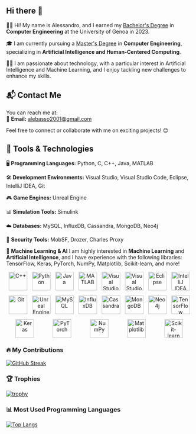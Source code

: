 ## Hi there 👋

👨‍🎓 Hi! My name is Alessandro, and I earned my [Bachelor's Degree](https://corsi.unige.it/corsi/8719)  in **Computer Engineering** at the University of Genoa in 2023.  

🎓 I am currently pursuing a [Master's Degree](https://corsi.unige.it/en/corsi/11160)  in **Computer Engineering**, specializing in **Artificial Intelligence and Human-Centered Computing**.  

🤖🧠 I am passionate about technology, with a particular interest in Artificial Intelligence and Machine Learning, and I enjoy tackling new challenges to enhance my skills.



## 📬 Contact Me  
You can reach me at:  
📧 **Email:** [alebasso2001@gmail.com](mailto:alebasso2001@gmail.com)

Feel free to connect or collaborate with me on exciting projects! 😊





## 🚀 Tools & Technologies

🖥️ **Programming Languages:** Python, C, C++, Java, MATLAB  

🛠️ **Development Environments:** Visual Studio, Visual Studio Code, Eclipse, IntelliJ IDEA, Git  

🎮 **Game Engines:** Unreal Engine  

📊 **Simulation Tools:** Simulink  

☁️ **Databases:** MySQL, InfluxDB, Cassandra, MongoDB, Neo4j  

🔐 **Security Tools:** MobSF, Drozer, Charles Proxy  

🤖 **Machine Learning & AI**
I am highly interested in **Machine Learning** and **Artificial Intelligence**, and I have experience with the following libraries:   TensorFlow, Keras, PyTorch, NumPy, Matplotlib, Scikit-learn, and more!  





<p align="center" style="display: flex; justify-content: space-around; flex-wrap: wrap;">
  <!-- C++ -->
  <img src="https://cdn.jsdelivr.net/gh/devicons/devicon/icons/cplusplus/cplusplus-original.svg" alt="C++" width="50" height="50" />
  <!-- Python -->
  <img src="https://cdn.jsdelivr.net/gh/devicons/devicon/icons/python/python-original.svg" alt="Python" width="50" height="50" />
  <!-- Java -->
  <img src="https://cdn.jsdelivr.net/gh/devicons/devicon/icons/java/java-original.svg" alt="Java" width="50" height="50" />
  <!-- MATLAB -->
  <img src="https://cdn.jsdelivr.net/gh/devicons/devicon/icons/matlab/matlab-original.svg" alt="MATLAB" width="50" height="50" />
  <!-- Visual Studio -->
  <img src="https://cdn.jsdelivr.net/gh/devicons/devicon/icons/visualstudio/visualstudio-plain.svg" alt="Visual Studio" width="50" height="50" />
  <!-- Visual Studio Code -->
  <img src="https://cdn.jsdelivr.net/gh/devicons/devicon/icons/vscode/vscode-original.svg" alt="Visual Studio Code" width="50" height="50" />
  <!-- Eclipse -->
  <img src="https://cdn.jsdelivr.net/gh/devicons/devicon/icons/eclipse/eclipse-original.svg" alt="Eclipse" width="50" height="50" />
  <!-- IntelliJ IDEA -->
  <img src="https://cdn.jsdelivr.net/gh/devicons/devicon/icons/intellij/intellij-original.svg" alt="IntelliJ IDEA" width="50" height="50" />
</p>

<p align="center" style="display: flex; justify-content: space-around; flex-wrap: wrap;">
  <!-- Git -->
  <img src="https://cdn.jsdelivr.net/gh/devicons/devicon/icons/git/git-original.svg" alt="Git" width="50" height="50" />
  <!-- Unreal Engine -->
  <img src="https://cdn.jsdelivr.net/gh/devicons/devicon/icons/unrealengine/unrealengine-original.svg" alt="Unreal Engine" width="50" height="50" />
  <!-- MySQL -->
  <img src="https://cdn.jsdelivr.net/gh/devicons/devicon/icons/mysql/mysql-original.svg" alt="MySQL" width="50" height="50" />
  <!-- InfluxDB -->
  <img src="https://cdn.jsdelivr.net/gh/devicons/devicon/icons/influxdb/influxdb-original.svg" alt="InfluxDB" width="50" height="50" />
  <!-- Cassandra -->
  <img src="https://img.shields.io/badge/cassandra-%231287B1.svg?style=for-the-badge&logo=apache-cassandra&logoColor=white" alt="Cassandra" width="50" height="50" />
  <!-- MongoDB -->
  <img src="https://cdn.jsdelivr.net/gh/devicons/devicon/icons/mongodb/mongodb-original.svg" alt="MongoDB" width="50" height="50" />
  <!-- Neo4j -->
  <img src="https://cdn.jsdelivr.net/gh/devicons/devicon/icons/neo4j/neo4j-original.svg" alt="Neo4j" width="50" height="50" />
  <!-- TensorFlow -->
  <img src="https://cdn.jsdelivr.net/gh/devicons/devicon/icons/tensorflow/tensorflow-original.svg" alt="TensorFlow" width="50" height="50" />
</p>

<p align="center" style="display: flex; justify-content: space-around; flex-wrap: wrap;">
  <!-- Keras -->
  <img src="https://upload.wikimedia.org/wikipedia/commons/a/ae/Keras_logo.svg" alt="Keras" width="50" height="50" />
  <!-- PyTorch -->
  <img src="https://cdn.jsdelivr.net/gh/devicons/devicon/icons/pytorch/pytorch-original.svg" alt="PyTorch" width="50" height="50" />
  <!-- NumPy -->
  <img src="https://cdn.jsdelivr.net/gh/devicons/devicon/icons/numpy/numpy-original.svg" alt="NumPy" width="50" height="50" />
  <!-- Matplotlib -->
  <img src="https://upload.wikimedia.org/wikipedia/commons/8/84/Matplotlib_icon.svg" alt="Matplotlib" width="50" height="50" />
  <!-- Scikit-learn -->
  <img src="https://upload.wikimedia.org/wikipedia/commons/0/05/Scikit_learn_logo_small.svg" alt="Scikit-learn" width="50" height="50" />
</p>




### 🔥 My Contributions  
[![GitHub Streak](http://github-readme-streak-stats.herokuapp.com?user=Alebasso01&theme=dark&background=000000)](https://git.io/streak-stats)  

### 🏆 Trophies  
[![trophy](https://github-profile-trophy.vercel.app/?username=Alebasso01&theme=onedark)](https://github.com/ryo-ma/github-profile-trophy)  

### 📊 Most Used Programming Languages  
[![Top Langs](https://github-readme-stats.vercel.app/api/top-langs/?username=Alebasso01&layout=compact&theme=vision-friendly-dark)](https://github.com/anuraghazra/github-readme-stats)  



<!--
**Alebasso01/Alebasso01** is a ✨ _special_ ✨ repository because its `README.md` (this file) appears on your GitHub profile.

Here are some ideas to get you started:

- 🔭 I’m currently working on ...
- 🌱 I’m currently learning ...
- 👯 I’m looking to collaborate on ...
- 🤔 I’m looking for help with ...
- 💬 Ask me about ...
- 📫 How to reach me: ...
- 😄 Pronouns: ...
- ⚡ Fun fact: ...
-->
